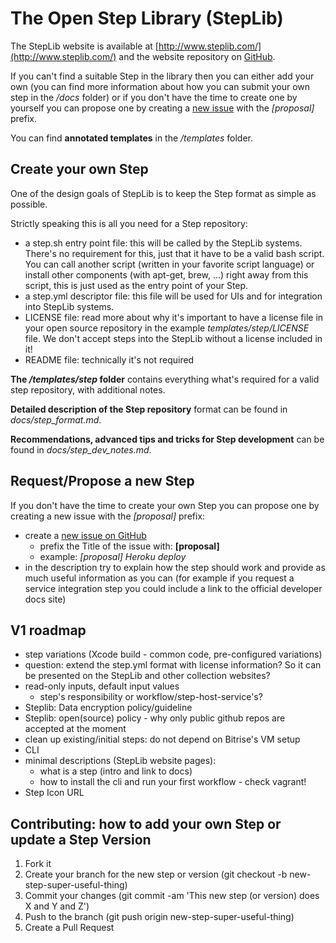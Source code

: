The Open Step Library (StepLib)
=======

The StepLib website is available at [http://www.steplib.com/](http://www.steplib.com/) and the website repository on [GitHub](https://github.com/steplib/website).

If you can't find a suitable Step in the library then you can either add your own (you can find more information about how you can submit your own step in the */docs* folder) or if you don't have the time to create one by yourself you can propose one by creating a [new issue](https://github.com/steplib/steplib/issues) with the *[proposal]* prefix.

You can find **annotated templates** in the */templates* folder.

## Create your own Step

One of the design goals of StepLib is to keep the Step format as simple as possible.

Strictly speaking this is all you need for a Step repository:

* a step.sh entry point file: this will be called by the StepLib systems. There's no requirement for this, just that it have to be a valid bash script. You can call another script (written in your favorite script language) or install other components (with apt-get, brew, ...) right away from this script, this is just used as the entry point of your Step.
* a step.yml descriptor file: this file will be used for UIs and for integration into StepLib systems.
* LICENSE file: read more about why it's important to have a license file in your open source repository in the example *templates/step/LICENSE* file. We don't accept steps into the StepLib without a license included in it!
* README file: technically it's not required

**The */templates/step* folder** contains everything what's required for a valid step repository,
with additional notes.

**Detailed description of the Step repository** format can be found in *docs/step_format.md*.

**Recommendations, advanced tips and tricks for Step development** can be found in *docs/step_dev_notes.md*.


## Request/Propose a new Step

If you don't have the time to create your own Step you can propose one by creating a new issue with the *[proposal]* prefix:

* create a [new issue on GitHub](https://github.com/steplib/steplib/issues)
  * prefix the Title of the issue with: **[proposal]**
  * example: *[proposal] Heroku deploy*
* in the description try to explain how the step should work and provide as much useful information as you can (for example if you request a service integration step you could include a link to the official developer docs site)


## V1 roadmap

* step variations (Xcode build - common code, pre-configured variations)
* question: extend the step.yml format with license information? So it can be presented on the StepLib and other collection websites?
* read-only inputs, default input values
  * step's responsibility or workflow/step-host-service's?
* Steplib: Data encryption policy/guideline
* Steplib: open(source) policy - why only public github repos are accepted at the moment
* clean up existing/initial steps: do not depend on Bitrise's VM setup
* CLI
* minimal descriptions (StepLib website pages):
  * what is a step (intro and link to docs)
  * how to install the cli and run your first workflow - check vagrant!
* Step Icon URL


## Contributing: how to add your own Step or update a Step Version

1. Fork it
2. Create your branch for the new step or version (git checkout -b new-step-super-useful-thing)
3. Commit your changes (git commit -am 'This new step (or version) does X and Y and Z')
4. Push to the branch (git push origin new-step-super-useful-thing)
5. Create a Pull Request
